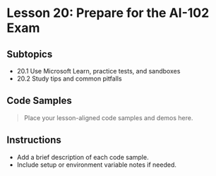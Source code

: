# Lesson 20: Prepare for the AI-102 Exam

## Subtopics
- 20.1 Use Microsoft Learn, practice tests, and sandboxes
- 20.2 Study tips and common pitfalls

## Code Samples

> Place your lesson-aligned code samples and demos here.

## Instructions
- Add a brief description of each code sample.
- Include setup or environment variable notes if needed. 